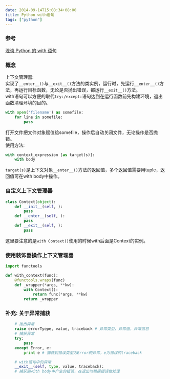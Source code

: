 ```yaml
---
date: 2014-09-14T15:08:34+08:00
title: Python with语句
tags: ["python"]
---
```


### 参考

[浅谈 Python 的 with 语句](http://www.ibm.com/developerworks/cn/opensource/os-cn-pythonwith/)

### 概念

上下文管理器:  
实现了`__enter__()`与`__exit__()`方法的类实例，运行时，先运行`__enter__()`方法，再运行目标函数，无论是否抛出错误，都运行`__exit__()`方法。  
with语句可以方便的取代`try:/except:`语句达到在运行函数前先构建环境，退出函数清理环境的目的。  

```python
with open('filename') as somefile:
    for line in somefile:
        pass
```

打开文件把文件对象赋值给somefile，操作后自动关闭文件，无论操作是否抛错。  
使用方法:

```python
with context_expression [as target(s)]:
    with body
```
`target(s)`是上下文对象`__enter__()`方法的返回值，多个返回值需要用tuple，返回值可在with body中操作。

### 自定义上下文管理器

```python
class Context(object):
    def __init__(self, ):
        pass
    def __enter__(self, ):
        pass
    def __exit__(self, ):
        pass
```
这里要注意的是`with Context()`使用的时候with后面是Context的实例。

### 使用装饰器操作上下文管理器

```python
import functools

def with_context(func):
    @functools.wraps(func)
    def _wrapper(*args, **kw):
        with Context():
            return func(*args, **kw)
        return _wrapper
```
### 补充: 关于异常捕获

```python
    # 抛出异常
    raise errorTyepe, value, traceback # 异常类型，异常值，异常信息
    # 捕获异常
    try:
        pass
    except Error, e:
        print e # 捕获到错误类型为Error的异常，e为错误的traceback

    # with语句中的异常
    __exit__(self, type, value, traceback):
    # 捕获到with body中产生的错误，在退出时根据错误做处理
```
